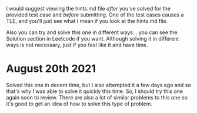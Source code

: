 I would suggest viewing the hints.md file *after* you've solved for the provided test case and *before* submitting.
One of the test cases causes a TLE, and you'll just see what I mean if you look at the hints.md file.

Also you can try and solve this one in different ways... you can see the Solution section in Leetcode if you want. 
Although solving it in different ways is not necessary, just if you feel like it and have time.

# August 20th 2021
Solved this one in decent time, but I also attempted it a few days ago and so that's why I was able to solve it 
quickly this time. So, I should try this one again soon to review. There are also a lot of similar problems to this 
one so it's good to get an idea of how to solve this type of problem.
